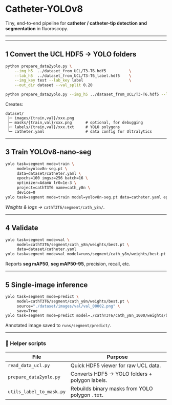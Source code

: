 # Catheter-YOLOv8  
Tiny, end-to-end pipeline for **catheter / catheter-tip detection and segmentation** in fluoroscopy.

---

---

## 1  Convert the UCL HDF5 → YOLO folders
```bash
python prepare_data2yolo.py \
    --img_h5  ../dataset_from_UCL/T3-T6.hdf5          \
    --lab_h5  ../dataset_from_UCL/T3-T6_label.hdf5    \
    --img_key test --lab_key label                    \
    --out_dir dataset --val_split 0.20

python prepare_data2yolo.py --img_h5 ../dataset_from_UCL/T3-T6.hdf5 --lab_h5 ../dataset_from_UCL/T3-T6_label.hdf5 --img_key test --lab_key label --out_dir dataset --val_split 0.2

```
Creates:
```
dataset/
 ├─ images/{train,val}/xxx.png
 ├─ masks/{train,val}/xxx.png      # optional, for debugging
 ├─ labels/{train,val}/xxx.txt     # YOLO polygons
 └─ catheter.yaml                  # data config for Ultralytics
```

---

## 3  Train YOLOv8-nano-seg
```bash
yolo task=segment mode=train \
     model=yolov8n-seg.pt \
     data=dataset/catheter.yaml \
     epochs=100 imgsz=256 batch=16 \
     optimizer=AdamW lr0=1e-3 \
     project=cathT3T6 name=cath_y8n \
     device=0
yolo task=segment mode=train model=yolov8n-seg.pt data=catheter.yaml epochs=100 imgsz=256 batch=16 optimizer=AdamW lr0=1e-3 project=cathT3T6 name=cath_y8n device=0

```
*Weights & logs →* `cathT3T6/segment/cath_y8n/`.

---

## 4  Validate
```bash
yolo task=segment mode=val \
     model=cathT3T6/segment/cath_y8n/weights/best.pt \
     data=dataset/catheter.yaml
yolo task=segment mode=val model=runs/segment/cath_y8n/weights/best.pt data=catheter.yaml
```
Reports **seg mAP50**, **seg mAP50-95**, precision, recall, etc.

---

## 5  Single-image inference
```bash
yolo task=segment mode=predict \
     model=cathT3T6/segment/cath_y8n/weights/best.pt \
     source="./dataset/images/val/val_00002.png" \
     save=True
yolo task=segment mode=predict model=./cathT3T6/cath_y8n_1000/weights/best.pt source="./dataset_T3-T6/images/val/val_00002.png" save=True
```
Annotated image saved to `runs/segment/predict/`.

---

### 🔑 Helper scripts
| File | Purpose |
|------|---------|
| `read_data_ucl.py`         | Quick HDF5 viewer for raw UCL data. |
| `prepare_data2yolo.py`     | Converts HDF5 → YOLO folders + polygon labels. |
| `utils_label_to_mask.py`   | Rebuilds binary masks from YOLO polygon `.txt`. |
